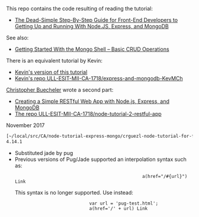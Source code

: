 This repo contains the code resulting of reading the tutorial:

* [The Dead-Simple Step-By-Step Guide for Front-End Developers to Getting Up and Running With Node.JS, Express, and MongoDB](https://closebrace.com/tutorials/2017-03-02/the-dead-simple-step-by-step-guide-for-front-end-developers-to-getting-up-and-running-with-nodejs-express-and-mongodb)

See also:

* [Getting Started With the Mongo Shell – Basic CRUD Operations](https://blog.kevinchisholm.com/javascript/mongodb/getting-started-with-the-mongo-shell-basic-crud-operations/)

There is an equivalent tutorial by Kevin:

* [Kevin's version of this tutorial](https://ull-esit-mii-ca-1718.github.io/express-and-mongodb-KevMCh/)
* [Kevin's repo ULL-ESIT-MII-CA-1718/express-and-mongodb-KevMCh](https://github.com/ULL-ESIT-MII-CA-1718/express-and-mongodb-KevMCh)

[Christopher Buecheler](https://github.com/cwbuecheler) wrote a second part:

* [Creating a Simple RESTful Web App with Node.js, Express, and MongoDB](https://closebrace.com/tutorials/2017-03-02/creating-a-simple-restful-web-app-with-nodejs-express-and-mongodb)
* [The repo ULL-ESIT-MII-CA-1718/node-tutorial-2-restful-app](https://github.com/ULL-ESIT-MII-CA-1718/node-tutorial-2-restful-app)

November 2017

```bash
[~/local/src/CA/node-tutorial-express-mongo/crguezl-node-tutorial-for-frontend-devs(master)]$ express --version
4.14.1
```

* Substituted jade by pug
* Previous versions of Pug/Jade supported an interpolation syntax such as:
	```
													a(href="/#{url}") Link
	```
	This syntax is no longer supported. Use instead:
	```
								var url = 'pug-test.html';
								a(href='/' + url) Link
	```

